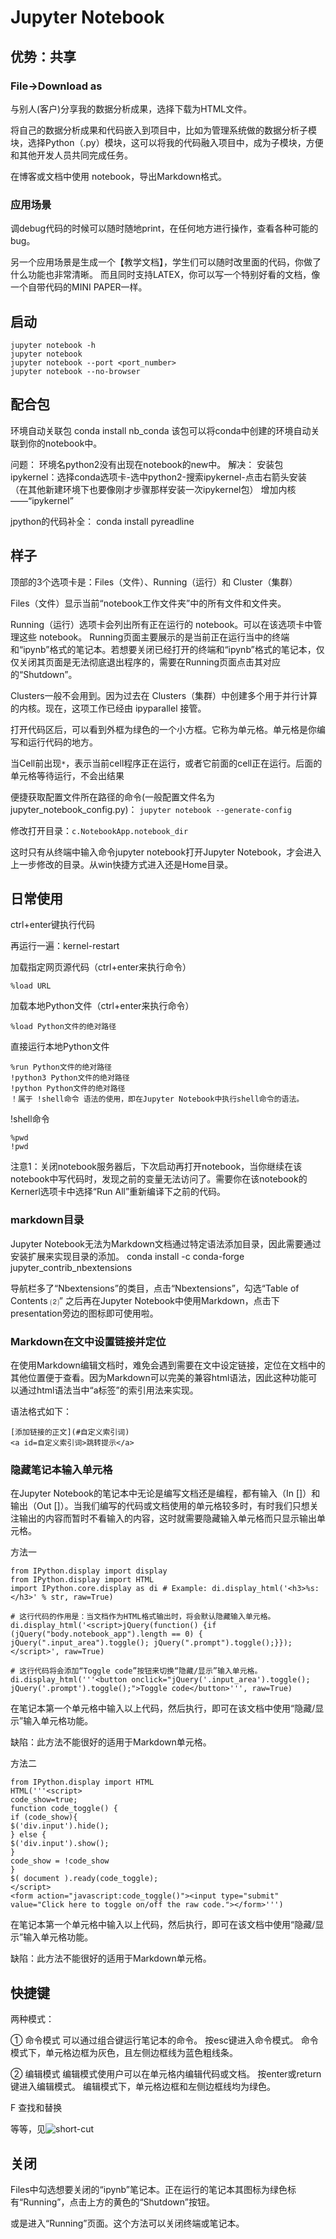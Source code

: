 # Jupyter Notebook


## 优势：共享

### File->Download as

与别人(客户)分享我的数据分析成果，选择下载为HTML文件。

将自己的数据分析成果和代码嵌入到项目中，比如为管理系统做的数据分析子模块，选择Python（.py）模块，这可以将我的代码融入项目中，成为子模块，方便和其他开发人员共同完成任务。

在博客或文档中使用 notebook，导出Markdown格式。

### 应用场景

调debug代码的时候可以随时随地print，在任何地方进行操作，查看各种可能的bug。

另一个应用场景是生成一个【教学文档】，学生们可以随时改里面的代码，你做了什么功能也非常清晰。 而且同时支持LATEX，你可以写一个特别好看的文档，像一个自带代码的MINI PAPER一样。













## 启动
    
    jupyter notebook -h
    jupyter notebook
    jupyter notebook --port <port_number>
    jupyter notebook --no-browser


## 配合包
环境自动关联包
    conda install nb_conda
该包可以将conda中创建的环境自动关联到你的notebook中。

问题：
    环境名python2没有出现在notebook的new中。
解决：
    安装包ipykernel：选择conda选项卡-选中python2-搜索ipykernel-点击右箭头安装
    （在其他新建环境下也要像刚才步骤那样安装一次ipykernel包）
    增加内核——“ipykernel” 

jpython的代码补全：
    conda install pyreadline













## 样子

顶部的3个选项卡是：Files（文件）、Running（运行）和 Cluster（集群）

Files（文件）显示当前“notebook工作文件夹”中的所有文件和文件夹。



Running（运行）选项卡会列出所有正在运行的 notebook。可以在该选项卡中管理这些 notebook。
Running页面主要展示的是当前正在运行当中的终端和“ipynb”格式的笔记本。若想要关闭已经打开的终端和“ipynb”格式的笔记本，仅仅关闭其页面是无法彻底退出程序的，需要在Running页面点击其对应的“Shutdown”。



Clusters一般不会用到。因为过去在 Clusters（集群）中创建多个用于并行计算的内核。现在，这项工作已经由 ipyparallel 接管。







打开代码区后，可以看到外框为绿色的一个小方框。它称为单元格。单元格是你编写和运行代码的地方。

当Cell前出现`*`，表示当前cell程序正在运行，或者它前面的cell正在运行。后面的单元格等待运行，不会出结果






便捷获取配置文件所在路径的命令(一般配置文件名为jupyter_notebook_config.py)：
`jupyter notebook --generate-config`

修改打开目录：`c.NotebookApp.notebook_dir`

这时只有从终端中输入命令jupyter notebook打开Jupyter Notebook，才会进入上一步修改的目录。从win快捷方式进入还是Home目录。




















## 日常使用


ctrl+enter键执行代码

再运行一遍：kernel-restart


加载指定网页源代码（ctrl+enter来执行命令）
    
    %load URL



加载本地Python文件（ctrl+enter来执行命令）

    %load Python文件的绝对路径




直接运行本地Python文件

    %run Python文件的绝对路径
    !python3 Python文件的绝对路径
    !python Python文件的绝对路径
    ！属于 !shell命令 语法的使用，即在Jupyter Notebook中执行shell命令的语法。



!shell命令

    %pwd
    !pwd

注意1：关闭notebook服务器后，下次启动再打开notebook，当你继续在该notebook中写代码时，发现之前的变量无法访问了。需要你在该notebook的Kernerl选项卡中选择“Run All”重新编译下之前的代码。








### markdown目录
Jupyter Notebook无法为Markdown文档通过特定语法添加目录，因此需要通过安装扩展来实现目录的添加。
conda install -c conda-forge jupyter_contrib_nbextensions

导航栏多了“Nbextensions”的类目，点击“Nbextensions”，勾选“Table
of Contents ⑵”
之后再在Jupyter Notebook中使用Markdown，点击下presentation旁边的图标即可使用啦。

### Markdown在文中设置链接并定位
在使用Markdown编辑文档时，难免会遇到需要在文中设定链接，定位在文档中的其他位置便于查看。因为Markdown可以完美的兼容html语法，因此这种功能可以通过html语法当中“a标签”的索引用法来实现。

语法格式如下：

    [添加链接的正文](#自定义索引词)
    <a id=自定义索引词>跳转提示</a>




### 隐藏笔记本输入单元格

在Jupyter Notebook的笔记本中无论是编写文档还是编程，都有输入（In []）和输出（Out []）。当我们编写的代码或文档使用的单元格较多时，有时我们只想关注输出的内容而暂时不看输入的内容，这时就需要隐藏输入单元格而只显示输出单元格。

方法一
        
    from IPython.display import display
    from IPython.display import HTML
    import IPython.core.display as di # Example: di.display_html('<h3>%s:</h3>' % str, raw=True)

    # 这行代码的作用是：当文档作为HTML格式输出时，将会默认隐藏输入单元格。
    di.display_html('<script>jQuery(function() {if (jQuery("body.notebook_app").length == 0) { jQuery(".input_area").toggle(); jQuery(".prompt").toggle();}});</script>', raw=True)

    # 这行代码将会添加“Toggle code”按钮来切换“隐藏/显示”输入单元格。
    di.display_html('''<button onclick="jQuery('.input_area').toggle(); jQuery('.prompt').toggle();">Toggle code</button>''', raw=True)

在笔记本第一个单元格中输入以上代码，然后执行，即可在该文档中使用“隐藏/显示”输入单元格功能。

缺陷：此方法不能很好的适用于Markdown单元格。


方法二

    from IPython.display import HTML
    HTML('''<script>
    code_show=true; 
    function code_toggle() {
    if (code_show){
    $('div.input').hide();
    } else {
    $('div.input').show();
    }
    code_show = !code_show
    } 
    $( document ).ready(code_toggle);
    </script>
    <form action="javascript:code_toggle()"><input type="submit" value="Click here to toggle on/off the raw code."></form>''')

在笔记本第一个单元格中输入以上代码，然后执行，即可在该文档中使用“隐藏/显示”输入单元格功能。

缺陷：此方法不能很好的适用于Markdown单元格。










## 快捷键

两种模式：

① 命令模式
可以通过组合键运行笔记本的命令。
按esc键进入命令模式。
命令模式下，单元格边框为灰色，且左侧边框线为蓝色粗线条。


② 编辑模式
编辑模式使用户可以在单元格内编辑代码或文档。
按enter或return键进入编辑模式。
编辑模式下，单元格边框和左侧边框线均为绿色。


F 查找和替换

等等，见![short-cut](Jupyter-Notebook快捷键.jpg)






















## 关闭

Files中勾选想要关闭的“ipynb”笔记本。正在运行的笔记本其图标为绿色标有“Running”，点击上方的黄色的“Shutdown”按钮。

或是进入“Running”页面。这个方法可以关闭终端或笔记本。

